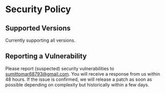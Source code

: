 # Security Policy

## Supported Versions

Currently supporting all versions.

## Reporting a Vulnerability

Please report (suspected) security vulnerabilities to sumittomar68793@gmail.com. 
You will receive a response from us within 48 hours. 
If the issue is confirmed, 
we will release a patch as soon as possible depending on complexity 
but historically within a few days.

